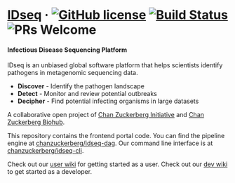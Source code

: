 # [IDseq](https://idseq.net/) &middot; [![GitHub license](https://img.shields.io/badge/license-MIT-brightgreen.svg)](https://github.com/chanzuckerberg/idseq-web/blob/master/LICENSE) [![Build Status](https://travis-ci.org/chanzuckerberg/idseq-web.svg?branch=master)](https://travis-ci.org/chanzuckerberg/idseq-web) ![PRs Welcome](https://img.shields.io/badge/PRs-welcome-brightgreen.svg)
#### Infectious Disease Sequencing Platform
IDseq is an unbiased global software platform that helps scientists identify pathogens in metagenomic sequencing data.

- **Discover** - Identify the pathogen landscape
- **Detect** - Monitor and review potential outbreaks
- **Decipher** - Find potential infecting organisms in large datasets

A collaborative open project of [Chan Zuckerberg Initiative](https://www.chanzuckerberg.com/) and [Chan Zuckerberg Biohub](https://czbiohub.org).

This repository contains the frontend portal code. You can find the pipeline engine at [chanzuckerberg/idseq-dag](https://github.com/chanzuckerberg/idseq-dag). Our command line interface is at [chanzuckerberg/idseq-cli](https://github.com/chanzuckerberg/idseq-cli).

Check out our [user wiki](https://github.com/chanzuckerberg/idseq-dag/wiki) for getting started as a user. Check out our [dev wiki](https://github.com/chanzuckerberg/idseq-web/wiki/Developer-info) to get started as a developer.
